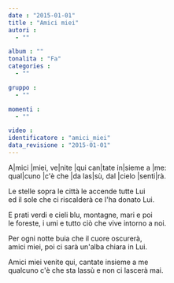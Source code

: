 ```yaml
---
date : "2015-01-01"
title : "Amici miei"
autori : 
  - ""

album : ""
tonalita : "Fa"
categories : 
  - ""

gruppo : 
  - ""

momenti : 
  - ""

video : 
identificatore : "amici_miei"
data_revisione : "2015-01-01"
---
```

  
  
A|mici |miei, ve|nite |qui can|tate in|sieme a |me:  
qual|cuno |c'è che |da las|sù, dal |cielo |senti|rà.  
  
  
Le stelle sopra le città le accende tutte Lui   
ed il sole che ci riscalderà ce l'ha donato Lui.  
  
  
E prati verdi e cieli blu, montagne, mari e poi   
le foreste, i umi e tutto ciò che vive intorno a noi.  
  
  
Per ogni notte buia che il cuore oscurerà,   
amici miei, poi ci sarà un'alba chiara in Lui.  
  
  
Amici miei venite qui, cantate insieme a me   
qualcuno c'è che sta lassù e non ci lascerà mai.   
  
